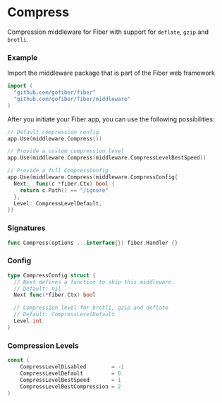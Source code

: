 # Compress
Compression middleware for Fiber with support for `deflate`, `gzip` and `brotli`.

### Example
Import the middleware package that is part of the Fiber web framework
```go
import (
  "github.com/gofiber/fiber"
  "github.com/gofiber/fiber/middleware"
)
```

After you initiate your Fiber app, you can use the following possibilities:
```go
// Default compression config
app.Use(middleware.Compress())

// Provide a custom compression level
app.Use(middleware.Compress(middleware.CompressLevelBestSpeed))

// Provide a full CompressConfig
app.Use(middleware.Compress(middleware.CompressConfig{
  Next:  func(c *fiber.Ctx) bool {
    return c.Path() == "/ignore"
  },
  Level: CompressLevelDefault,
})
```

### Signatures
```go
func Compress(options ...interface{}) fiber.Handler {}
```

### Config
```go
type CompressConfig struct {
  // Next defines a function to skip this middleware.
  // Default: nil
  Next func(*fiber.Ctx) bool

  // Compression level for brotli, gzip and deflate
  // Default: CompressLevelDefault
  Level int
}
```
### Compression Levels
```go
const (
	CompressLevelDisabled        = -1
	CompressLevelDefault         = 0
	CompressLevelBestSpeed       = 1
	CompressLevelBestCompression = 2
)
```